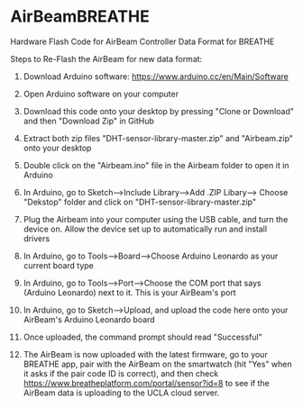 # AirBeamBREATHE
Hardware Flash Code for AirBeam Controller Data Format for BREATHE

Steps to Re-Flash the AirBeam for new data format:

1) Download Arduino software: https://www.arduino.cc/en/Main/Software

2) Open Arduino software on your computer

3) Download this code onto your desktop by pressing "Clone or Download" and then "Download Zip" in GitHub

4) Extract both zip files "DHT-sensor-library-master.zip" and "Airbeam.zip" onto your desktop

5) Double click on the "Airbeam.ino" file in the Airbeam folder to open it in Arduino

6) In Arduino, go to Sketch-->Include Library-->Add .ZIP Libary--> Choose "Dekstop" folder and click on "DHT-sensor-library-master.zip"

7) Plug the Airbeam into your computer using the USB cable, and turn the device on. Allow the device set up to automatically run and install drivers

8) In Arduino, go to Tools-->Board-->Choose Arduino Leonardo as your current board type

9) In Arduino, go to Tools-->Port-->Choose the COM port that says (Arduino Leonardo) next to it. This is your AirBeam's port

10) In Arduino, go to Sketch-->Upload, and upload the code here onto your AirBeam's Arduino Leonardo board

11) Once uploaded, the command prompt should read "Successful"

12) The AirBeam is now uploaded with the latest firmware, go to your BREATHE app, pair with the AirBeam on the smartwatch (hit "Yes" when it asks if the pair code ID is correct), and then check https://www.breatheplatform.com/portal/sensor?id=8 to see if the AirBeam data is uploading to the UCLA cloud server.
